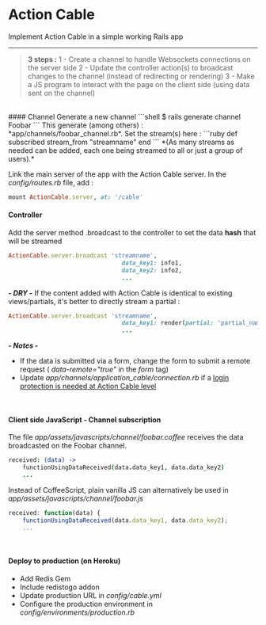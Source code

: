 # Action Cable
Implement Action Cable in a simple working Rails app

---

> **3 steps :**
> 1 - Create a channel to handle Websockets connections on the server side
> 2 - Update the controller action(s) to broadcast changes to the channel (instead of redirecting or rendering)
> 3 - Make a JS program to interact with the page on the client side (using data sent on the channel)

<br>
#### Channel
Generate a new channel
```shell
$ rails generate channel Foobar
```
This generate (among others) : *app/channels/foobar_channel.rb*. Set the stream(s) here :
```ruby
def subscribed
    stream_from "streamname"
end
```
*(As many streams as needed can be added, each one being streamed to all or just a group of users).*

Link the main server of the app with the Action Cable server. In the *config/routes.rb* file, add :
```ruby
mount ActionCable.server, at: '/cable'
```

#### Controller
Add the server method .broadcast to the controller to set the data **hash** that will be streamed
```ruby
ActionCable.server.broadcast 'streamname',
                                data_key1: info1,
                                data_key2: info2,
                                ...
```
***- DRY -***
If the content added with Action Cable is identical to existing views/partials, it's better to directly stream a partial :
```ruby
ActionCable.server.broadcast 'streamname',
                                data_key1: render(partial: 'partial_name', locals: { baz_variable_needed: baz_variale_passed }),
                                ...
```
***- Notes -*** 
- If the data is submitted via a form, change the form to submit a remote request ( *data-remote="true"* in the *form* tag)
- Update *app/channels/application_cable/connection.rb* if a [login protection is needed at Action Cable level](https://www.learnenough.com/action-cable-tutorial#sec-login_protection)
<br>

#### Client side JavaScript - Channel subscription
The file *app/assets/javascripts/channel/foobar.coffee* receives the data broadcasted on the Foobar channel.
```coffee
received: (data) ->
    functionUsingDataReceived(data.data_key1, data.data_key2)
    ...
```
Instead of CoffeeScript, plain vanilla JS can alternatively be used in *app/assets/javascripts/channel/foobar.js*
```javascript
received: function(data) {
    functionUsingDataReceived(data.data_key1, data.data_key2);
    ...
```
<br>

#### Deploy to production (on Heroku)
- Add Redis Gem
- Include redistogo addon
- Update production URL in *config/cable.yml*
- Configure the production environment in *config/environments/production.rb*